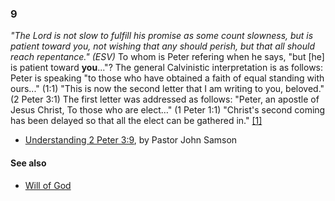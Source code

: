 ### 9

*"The Lord is not slow to fulfill his promise as some count slowness, but is patient toward you, not wishing that any should perish, but that all should reach repentance." (ESV)*
To whom is Peter refering when he says, "but [he] is patient toward
**you**..."? The general Calvinistic interpretation is as follows:
Peter is speaking "to those who have obtained a faith of equal
standing with ours..." (1:1) "This is now the second letter that I
am writing to you, beloved." (2 Peter 3:1) The first letter was
addressed as follows: "Peter, an apostle of Jesus Christ, To those
who are elect…" (1 Peter 1:1) "Christ's second coming has been
delayed so that all the elect can be gathered in."
[[1]](http://www.reformationtheology.com/2005/10/understanding_2_peter_39_by_pa.php)

-   [Understanding 2 Peter 3:9](http://www.reformationtheology.com/2005/10/understanding_2_peter_39_by_pa.php),
    by Pastor John Samson

#### See also

-   [Will of God](Will_of_God "Will of God")



